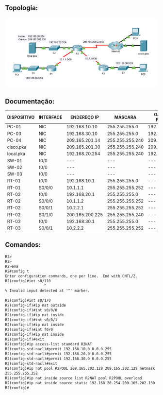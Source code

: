 ## Topologia:

![](https://github.com/redeslinuxcode/atividades_cisco_redes_/blob/main/cisco/topologia_19.PNG)

## Documentação:

| DISPOSITIVO | INTERFACE | ENDEREÇO IP             | MÁSCARA         | GATEWAY PADRÃO          |
|-------------|-----------|-------------------------|-----------------|-------------------------|
| PC-01       | NIC       | 192.168.10.10           | 255.255.255.0   | 192.168.10.1            |
| PC-03       | NIC       | 192.168.30.10           | 255.255.255.0   | 192.168.30.1            |
| PC-04       | NIC       | 209.165.201.14          | 255.255.255.240 | 209.165.201.1           |
| cisco.pka   | NIC       | 209.165.201.30          | 255.255.255.240 | 209.165.201.17          |
| local.pka   | NIC       | 192.168.20.254          | 255.255.255.240 | 192.168.20.1            |
| SW-01       | f0/0      | ---                     | ---             | ---                     |
| SW-02       | f0/0      | ---                     | ---             | ---                     |
| SW-03       | f0/0      | ---                     | ---             | ---                     |
| RT-01       | f0/0      | 192.168.10.1            | 255.255.255.0   | ---                     |
| RT-01       | S0/0/0    | 10.1.1.1                | 255.255.255.252 | ---                     |
| RT-02       | f0/0      | 192.168.20.1            | 255.255.255.0   | ---                     |
| RT-02       | S0/0/0    | 10.1.1.2                | 255.255.255.252 | ---                     |
| RT-02       | S0/0/1    | 10.2.2.1                | 255.255.255.252 | ---                     |
| RT-02       | S0/1/0    | 200.165.200.225         | 255.255.255.240 | ---                     |
| RT-03       | f0/0      | 192.168.30.1            | 255.255.255.0   | ---                     |
| RT-03       | S0/0/1    | 10.2.2.2                | 255.255.255.252 | ---                     |

## Comandos:

~~~
R2>
R2>
R2>ena
R2#config t
Enter configuration commands, one per line.  End with CNTL/Z.
R2(config)#int s0/110
                  ^
% Invalid input detected at '^' marker.
	
R2(config)#int s0/1/0
R2(config-if)#ip nat outside
R2(config-if)#int s0/0/0
R2(config-if)#ip nat inside
R2(config-if)#int s0/0/1
R2(config-if)#ip nat inside
R2(config-if)#int f0/0
R2(config-if)#ip nat inside
R2(config-if)#exit
R2(config)#ip access-list standard R2NAT
R2(config-std-nacl)#permit 192.168.10.0 0.0.0.255
R2(config-std-nacl)#permit 192.168.20.0 0.0.0.255
R2(config-std-nacl)#permit 192.168.30.0 0.0.0.255
R2(config-std-nacl)#exit
R2(config)#ip nat pool R2POOL 209.165.202.129 209.165.202.129 netmask 255.255.255.252
R2(config)#ip nat inside source list R2NAT pool R2POOL overload
R2(config)#ip nat inside source static 192.168.20.254 209.165.202.130 
R2(config)#

~~~~




